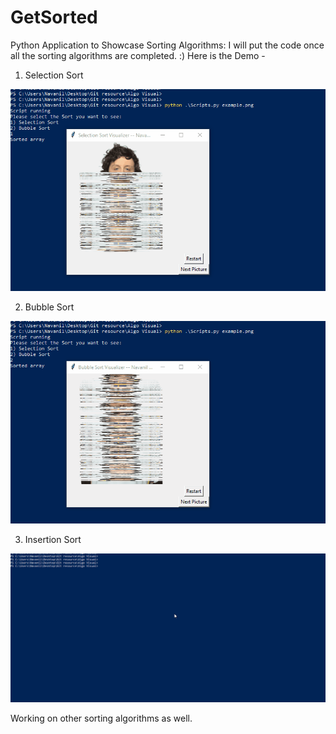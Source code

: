 # GetSorted

Python Application to Showcase Sorting Algorithms:
I will put the code once all the sorting algorithms are completed. :)
Here is the Demo - 

1) Selection Sort

![](SelSort.gif)

2) Bubble Sort

![](BubSort.gif)

3) Insertion Sort

![](InsSort.gif)

Working on other sorting algorithms as well.
